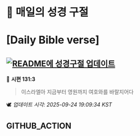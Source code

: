 # 🙏 매일의 성경 구절
# [Daily Bible verse]
## [![README에 성경구절 업데이트](https://github.com/DONGSUKA/first_test/actions/workflows/update-readme-bible.yml/badge.svg)](https://github.com/DONGSUKA/first_test/actions/workflows/update-readme-bible.yml)
<!-- START_BIBLE_VERSE -->
📖 **시편 131:3**
> 이스라엘아 지금부터 영원까지 여호와를 바랄지어다

🕊️ _업데이트 시각: 2025-09-24 19:09:34 KST_
  <!-- END_BIBLE_VERSE -->
## GITHUB_ACTION
